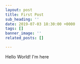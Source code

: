 ```yaml
---
layout: post
title: First Post
sub_heading: ''
date: 2019-07-03 18:30:00 +0000
tags: []
banner_image: ''
related_posts: []

---
```

Hello World! I'm here